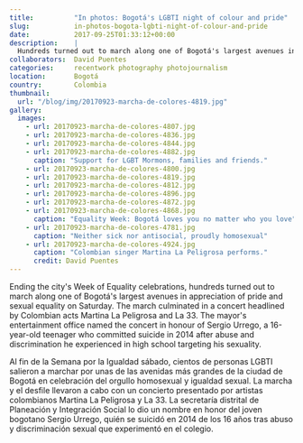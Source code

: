 ```yaml
---
title:          "In photos: Bogotá's LGBTI night of colour and pride"
slug:           in-photos-bogota-lgbti-night-of-colour-and-pride
date:           2017-09-25T01:33:12+00:00
description:    |
  Hundreds turned out to march along one of Bogotá's largest avenues in appreciation of pride and sexual equality on Saturday. The march culminated in a concert headlined by Colombian acts Martina La Peligrosa and La 33.
collaborators:  David Puentes
categories:     recentwork photography photojournalism
location:       Bogotá
country:        Colombia
thumbnail:
  url: "/blog/img/20170923-marcha-de-colores-4819.jpg"
gallery:
  images:
    - url: 20170923-marcha-de-colores-4807.jpg
    - url: 20170923-marcha-de-colores-4836.jpg
    - url: 20170923-marcha-de-colores-4844.jpg
    - url: 20170923-marcha-de-colores-4882.jpg
      caption: "Support for LGBT Mormons, families and friends."
    - url: 20170923-marcha-de-colores-4800.jpg
    - url: 20170923-marcha-de-colores-4819.jpg
    - url: 20170923-marcha-de-colores-4812.jpg
    - url: 20170923-marcha-de-colores-4896.jpg
    - url: 20170923-marcha-de-colores-4872.jpg
    - url: 20170923-marcha-de-colores-4868.jpg
      caption: "Equality Week: Bogotá loves you no matter who you love"
    - url: 20170923-marcha-de-colores-4781.jpg
      caption: "Neither sick nor antisocial, proudly homosexual"
    - url: 20170923-marcha-de-colores-4924.jpg
      caption: "Colombian singer Martina La Peligrosa performs."
      credit: David Puentes
---
```

Ending the city's Week of Equality celebrations, hundreds turned out to march along one of Bogotá's largest avenues in appreciation of pride and sexual equality on Saturday. The march culminated in a concert headlined by Colombian acts Martina La Peligrosa and La 33. The mayor's entertainment office named the concert in honour of Sergio Urrego, a 16-year-old teenager who committed suicide in 2014 after abuse and discrimination he experienced in high school targeting his sexuality.

Al fin de la Semana por la Igualdad sábado, cientos de personas LGBTI salieron a marchar por unas de las avenidas más grandes de la ciudad de Bogotá en celebración del orgullo homosexual y igualdad sexual. La marcha y el desfile llevaron a cabo con un concierto presentado por artistas colombianos Martina La Peligrosa y La 33. La secretaría distrital de Planeación y Integración Social lo dio un nombre en honor del joven bogotano Sergio Urrego, quién se suicidó en 2014 de los 16 años tras abuso y discriminación sexual que experimentó en el colegio.
